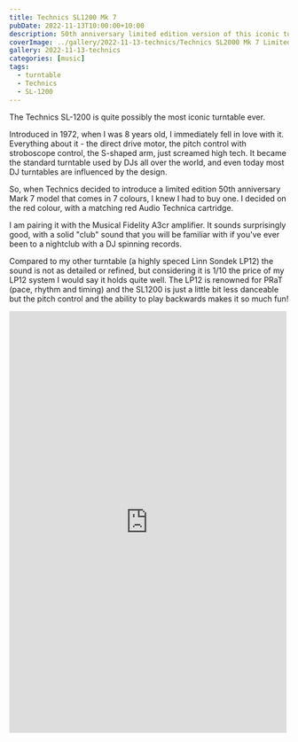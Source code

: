 ```yaml
---
title: Technics SL1200 Mk 7
pubDate: 2022-11-13T10:00:00+10:00
description: 50th anniversary limited edition version of this iconic turntable
coverImage: ../gallery/2022-11-13-technics/Technics SL2000 Mk 7 Limited (2).jpeg
gallery: 2022-11-13-technics
categories: [music]
tags:
  - turntable
  - Technics
  - SL-1200
---
```


The Technics SL-1200 is quite possibly the most iconic turntable ever.

Introduced in 1972, when I was 8 years old, I immediately fell in love with it. Everything about it - the direct drive motor, the pitch control with stroboscope control, the S-shaped arm, just screamed high tech. It became the standard turntable used by DJs all over the world, and even today most DJ turntables are influenced by the design.

So, when Technics decided to introduce a limited edition 50th anniversary Mark 7 model that comes in 7 colours, I knew I had to buy one. I decided on the red colour, with a matching red Audio Technica cartridge.

I am pairing it with the Musical Fidelity A3cr amplifier. It sounds surprisingly good, with a solid "club" sound that you will be familiar with if you've ever been to a nightclub with a DJ spinning records.

Compared to my other turntable (a highly speced Linn Sondek LP12) the sound is not as detailed or refined, but considering it is 1/10 the price of my LP12 system I would say it holds quite well. The LP12 is renowned for PRaT (pace, rhythm and timing) and the SL1200 is just a little bit less danceable but the pitch control and the ability to play backwards makes it so much fun!

<iframe src="https://www.facebook.com/plugins/post.php?href=https%3A%2F%2Fwww.facebook.com%2Fchris1.tham%2Fposts%2Fpfbid0338r75FLcWhyKT6AJmmQm3koutWb35oM5WEViwqPjskJC41rPwqFqTEQ2zwe4X7gSl&show_text=true&width=500" width="500" height="761" style="border:none;overflow:hidden" scrolling="no" frameborder="0" allowfullscreen="true" allow="autoplay; clipboard-write; encrypted-media; picture-in-picture; web-share"></iframe>
